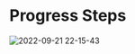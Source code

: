 # Progress Steps
![2022-09-21 22-15-43](https://user-images.githubusercontent.com/78020902/191564460-b3c20a67-64fc-482d-b008-8e656622d55e.gif)
